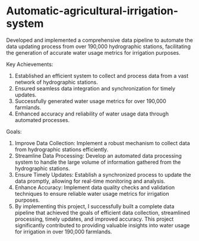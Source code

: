 # Automatic-agricultural-irrigation-system

Developed and implemented a comprehensive data pipeline to automate the data updating process from over 190,000 hydrographic stations, facilitating the generation of accurate water usage metrics for irrigation purposes.

Key Achievements:

1. Established an efficient system to collect and process data from a vast network of hydrographic stations.
2. Ensured seamless data integration and synchronization for timely updates.
3. Successfully generated water usage metrics for over 190,000 farmlands.
4. Enhanced accuracy and reliability of water usage data through automated processes.

Goals:

1. Improve Data Collection: Implement a robust mechanism to collect data from hydrographic stations efficiently.
2. Streamline Data Processing: Develop an automated data processing system to handle the large volume of information gathered from the hydrographic stations.
3. Ensure Timely Updates: Establish a synchronized process to update the data promptly, allowing for real-time monitoring and analysis.
4. Enhance Accuracy: Implement data quality checks and validation techniques to ensure reliable water usage metrics for irrigation purposes.
5. By implementing this project, I successfully built a complete data pipeline that achieved the goals of efficient data collection, streamlined processing, timely updates, and improved accuracy. This project significantly contributed to providing valuable insights into water usage for irrigation in over 190,000 farmlands.




